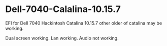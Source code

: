 # Dell-7040-Calalina-10.15.7

EFI for Dell 7040 Hackintosh Catalina 10.15.7 other older of catalina may be working.

Dual screen working.
Lan working.
Audio not working.
